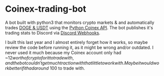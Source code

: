 # Coinex-trading-bot
A bot built with python3 that monitors crypto markets & and automatically trades [DOGE & USDT](https://www.coinex.com/exchange/DOGE-USDT) using the [Python Coinex API](https://pypi.org/project/coinex.py/). The bot publishes it's trading stats to Discord via [Discord Webhooks](https://pypi.org/project/discord-webhook/). 

I built this last year and I almost entirely forget how it works, so maybe review the code before running it, as it might be wrong and/or outdated. I never used it much because my Coinex account only had ~$12 worth of crypto for it to trade with, and the bot couldn't get much traction with that little to work with. Maybe it would work better if it had around ~$100 to trade with.
